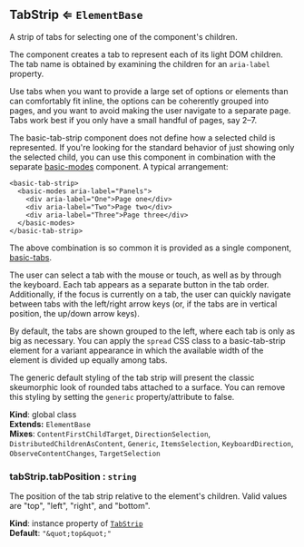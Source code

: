 <a name="TabStrip"></a>
## TabStrip ⇐ <code>ElementBase</code>
A strip of tabs for selecting one of the component's children.

The component creates a tab to represent each of its light DOM children.
The tab name is obtained by examining the children for an `aria-label`
property.

Use tabs when you want to provide a large set of options or elements than
can comfortably fit inline, the options can be coherently grouped into pages,
and you want to avoid making the user navigate to a separate page. Tabs work
best if you only have a small handful of pages, say 2–7.

The basic-tab-strip component does not define how a selected child is
represented. If you're looking for the standard behavior of just showing only
the selected child, you can use this component in combination with the
separate [basic-modes](../basic-modes/) component. A typical arrangement:

    <basic-tab-strip>
      <basic-modes aria-label="Panels">
        <div aria-label="One">Page one</div>
        <div aria-label="Two">Page two</div>
        <div aria-label="Three">Page three</div>
      </basic-modes>
    </basic-tab-strip>

The above combination is so common it is provided as a single component,
[basic-tabs](../basic-tabs/).

The user can select a tab with the mouse or touch, as well as by through the
keyboard. Each tab appears as a separate button in the tab order.
Additionally, if the focus is currently on a tab, the user can quickly
navigate between tabs with the left/right arrow keys (or, if the tabs are
in vertical position, the up/down arrow keys).

By default, the tabs are shown grouped to the left, where each tab is only
as big as necessary. You can apply the `spread` CSS class to a
basic-tab-strip element for a variant appearance in which the available width
of the element is divided up equally among tabs.

The generic default styling of the tab strip will present the classic
skeumorphic look of rounded tabs attached to a surface. You can remove this
styling by setting the `generic` property/attribute to false.

**Kind**: global class  
**Extends:** <code>ElementBase</code>  
**Mixes**: <code>ContentFirstChildTarget</code>, <code>DirectionSelection</code>, <code>DistributedChildrenAsContent</code>, <code>Generic</code>, <code>ItemsSelection</code>, <code>KeyboardDirection</code>, <code>ObserveContentChanges</code>, <code>TargetSelection</code>  
<a name="TabStrip+tabPosition"></a>
### tabStrip.tabPosition : <code>string</code>
The position of the tab strip relative to the element's children. Valid
values are "top", "left", "right", and "bottom".

**Kind**: instance property of <code>[TabStrip](#TabStrip)</code>  
**Default**: <code>&quot;\&quot;top\&quot;&quot;</code>  
